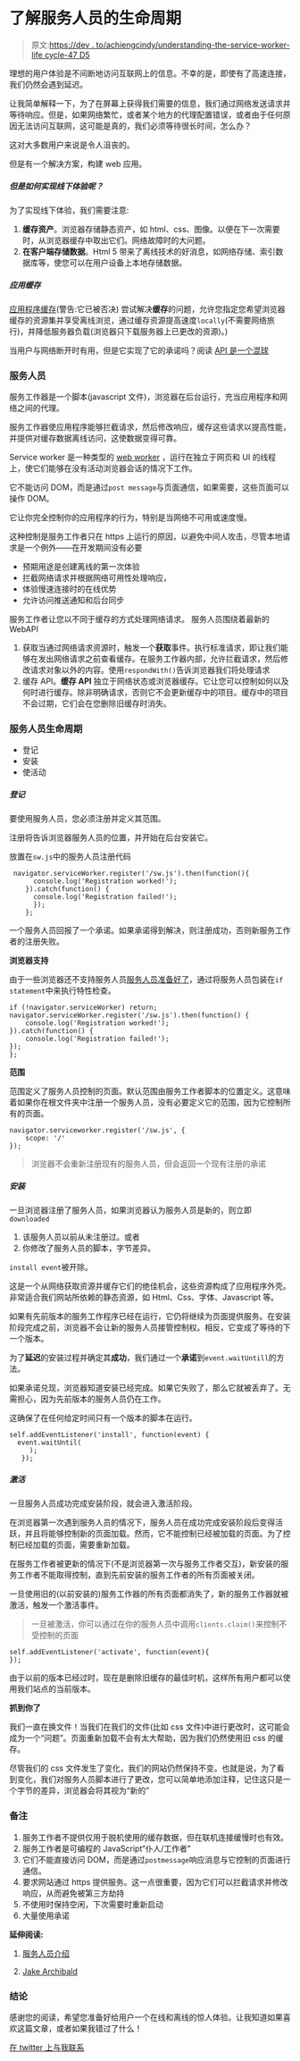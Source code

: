 # 了解服务人员的生命周期

> 原文:[https://dev . to/achiengcindy/understanding-the-service-worker-life cycle-47 D5](https://dev.to/achiengcindy/understanding-the-service-worker-lifecycle-47d5)

理想的用户体验是不间断地访问互联网上的信息。不幸的是，即使有了高速连接，我们仍然会遇到延迟。

让我简单解释一下，为了在屏幕上获得我们需要的信息，我们通过网络发送请求并等待响应。但是，如果网络繁忙，或者某个地方的代理配置错误，或者由于任何原因无法访问互联网，这可能是真的，我们必须等待很长时间，怎么办？

这对大多数用户来说是令人沮丧的。

但是有一个解决方案，构建 web 应用。

##### [](#but-how-do-achieve-offline-experience-)但是如何实现线下体验呢？

为了实现线下体验，我们需要注意:

1.  **缓存资产**。浏览器存储静态资产，如 html、css、图像。以便在下一次需要时，从浏览器缓存中取出它们。网络故障时的大问题。
2.  **在客户端存储数据**。Html 5 带来了离线技术的好消息，如网络存储、索引数据库等，使您可以在用户设备上本地存储数据。

##### [](#application-cache)应用缓存

[应用程序缓存](https://developer.mozilla.org/en-US/docs/Web/HTML/Using_the_application_cache)(警告:它已被否决)
尝试解决**缓存**的问题，允许您指定您希望浏览器缓存的资源集并享受离线浏览，通过缓存资源提高速度`locally`(不需要网络旅行)，并降低服务器负载(浏览器只下载服务器上已更改的资源)。)

当用户与网络断开时有用，但是它实现了它的承诺吗？阅读 [API 是一个混球](http://alistapart.com/article/application-cache-is-a-douchebag)

### [](#service-workers)服务人员

服务工作器是一个脚本(javascript 文件)，浏览器在后台运行，充当应用程序和网络之间的代理。

服务工作器使应用程序能够拦截请求，然后修改响应，缓存这些请求以提高性能，并提供对缓存数据离线访问，这使数据变得可靠。

Service worker 是一种类型的 [web worker](https://html.spec.whatwg.org/multipage/workers.html) ，运行在独立于网页和 UI 的线程上，使它们能够在没有活动浏览器会话的情况下工作。

它不能访问 DOM，而是通过`post message`与页面通信，如果需要，这些页面可以操作 DOM。

它让你完全控制你的应用程序的行为，特别是当网络不可用或速度慢。

这种控制是服务工作者只在 https 上运行的原因，以避免中间人攻击，尽管本地请求是一个例外——在开发期间没有必要

*   预期用途是创建离线的第一次体验
*   拦截网络请求并根据网络可用性处理响应，
*   体验慢速连接时的在线优势
*   允许访问推送通知和后台同步

服务工作者让您以不同于缓存的方式处理网络请求。
服务人员围绕着最新的 WebAPI

1.  获取当通过网络请求资源时，触发一个**获取**事件。执行标准请求，即让我们能够在发出网络请求之前查看缓存。在服务工作器内部，允许拦截请求，然后修改请求对象以外的内容。使用`respondWith()`告诉浏览器我们将处理请求
2.  缓存 API。**缓存 API** 独立于网络状态或浏览器缓存。它让您可以控制如何以及何时进行缓存。除非明确请求，否则它不会更新缓存中的项目。缓存中的项目不会过期，它们会在您删除旧缓存时消失。

### [](#service-worker-lifecycle)服务人员生命周期

*   登记
*   安装
*   使活动

##### [](#registration)登记

要使用服务人员，您必须注册并定义其范围。

注册将告诉浏览器服务人员的位置，并开始在后台安装它。

放置在`sw.js`中的服务人员注册代码

```
 navigator.serviceWorker.register('/sw.js').then(function(){
      console.log('Registration worked!');
    }).catch(function() {
      console.log('Registration failed!');
      });
    }; 
```

一个服务人员回报了一个承诺。如果承诺得到解决，则注册成功，否则新服务工作者的注册失败。

**浏览器支持**

由于一些浏览器还不支持服务人员[服务人员准备好了](https://jakearchibald.github.io/isserviceworkerready/)，通过将服务人员包装在`if statement`中来执行特性检查。

```
if (!navigator.serviceWorker) return;
navigator.serviceWorker.register('/sw.js').then(function() {
    console.log('Registration worked!');
}).catch(function() {
    console.log('Registration failed!');
});
};
```

**范围**

范围定义了服务人员控制的页面。默认范围由服务工作者脚本的位置定义。这意味着如果你在根文件夹中注册一个服务人员，没有必要定义它的范围，因为它控制所有的页面。

```
navigator.serviceworker.register('/sw.js', {
    scope: '/'
});
```

> 浏览器不会重新注册现有的服务人员，但会返回一个现有注册的承诺

##### [](#installation)安装

一旦浏览器注册了服务人员，如果浏览器认为服务人员是新的，则立即`downloaded`

1.  该服务人员以前从未注册过。或者
2.  你修改了服务人员的脚本，字节差异。

`install event`被开除。

这是一个从网络获取资源并缓存它们的绝佳机会，这些资源构成了应用程序外壳。非常适合我们网站所依赖的静态资源，如 Html、Css、字体、Javascript 等。

如果有先前版本的服务工作程序已经在运行，它仍将继续为页面提供服务。在安装阶段完成之前，浏览器不会让新的服务人员接管控制权。相反，它变成了等待的下一个版本。

为了**延迟**的安装过程并确定其**成功**，我们通过一个**承诺**到`event.waitUntill`的方法。

如果承诺兑现，浏览器知道安装已经完成。如果它失败了，那么它就被丢弃了。无需担心，因为先前版本的服务人员仍在工作。

这确保了在任何给定时间只有一个版本的脚本在运行。

```
self.addEventListener('install', function(event) {
  event.waitUntil(
     );
   }); 
```

##### [](#activation)激活

一旦服务人员成功完成安装阶段，就会进入激活阶段。

在浏览器第一次遇到服务人员的情况下，服务人员在成功完成安装阶段后变得活跃，并且将能够控制新的页面加载。然而，它不能控制已经被加载的页面。为了控制已经加载的页面，需要重新加载。

在服务工作者被更新的情况下(不是浏览器第一次与服务工作者交互)，新安装的服务工作者不能取得控制，直到先前安装的服务工作者的所有页面被关闭。

一旦使用旧的(以前安装的)服务工作器的所有页面都消失了，新的服务工作器就被激活，触发一个激活事件。

> 一旦被激活，你可以通过在你的服务人员中调用`clients.claim()`来控制不受控制的页面

```
self.addEventListener('activate', function(event){
});
```

由于以前的版本已经过时，现在是删除旧缓存的最佳时机，这样所有用户都可以使用我们站点的当前版本。

**抓到你了**

我们一直在换文件！当我们在我们的文件(比如 css 文件)中进行更改时，这可能会成为一个“问题”。页面重新加载不会有太大帮助，因为我们仍然使用旧 css 的缓存。

尽管我们的 css 文件发生了变化，我们的网站仍然保持不变。也就是说，为了看到变化，我们对服务人员脚本进行了更改，您可以简单地添加注释，记住这只是一个字节的差异，浏览器会将其视为“新的”

### [](#notes)备注

1.  服务工作者不提供仅用于脱机使用的缓存数据，但在联机连接缓慢时也有效。
2.  服务工作者是可编程的 JavaScript“仆人/工作者”
3.  它们不能直接访问 DOM，而是通过`postmessage`响应消息与它控制的页面进行通信。
4.  要求网站通过 https 提供服务。这一点很重要，因为它们可以拦截请求并修改响应，从而避免被第三方劫持
5.  不使用时保持空闲，下次需要时重新启动
6.  大量使用承诺

**延伸阅读:**

1.  [服务人员介绍](https://developers.google.com/web/ilt/pwa/introduction-to-service-worker)

2.  [Jake Archibald](https://developers.google.com/web/fundamentals/primers/service-workers/lifecycle)

### [](#conclusion)结论

感谢您的阅读，希望您准备好给用户一个在线和离线的惊人体验。让我知道如果喜欢这篇文章，或者如果我错过了什么！

[在 twitter 上与我联系](https://twitter.com/achiengcindy1)